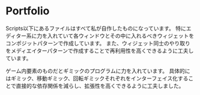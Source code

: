 # Portfolio
Scripts以下にあるファイルはすべて私が自作したものになっています。
特にエディター系に力を入れていて各ウィンドウとその中に入れるべきウィジェットをコンポジットパターンで作成しています。
また、ウィジェット同士のやり取りをメディエイターパターンで作成することで再利用性を高くできるように工夫しています。

ゲーム内要素のものだとギミックのプログラムに力を入れています。
具体的にはギミック、移動ギミック、回転ギミックそれぞれをインターフェイス化することで直接的な依存関係を減らし、拡張性を高くできるように工夫しました。